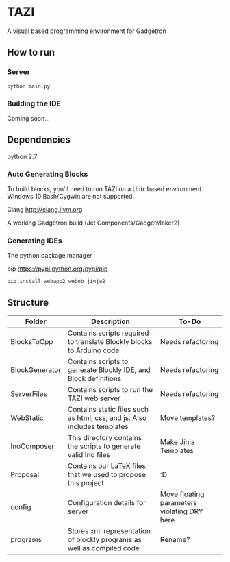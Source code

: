 # TAZI
A visual based programming environment for Gadgetron

## How to run

### Server

```
python main.py
```

### Building the IDE

Coming soon...

## Dependencies

python 2.7

### Auto Generating Blocks
To build blocks, you'll need to run TAZI on a Unix based environment. Windows 10 Bash/Cygwin are not supported.

Clang http://clang.llvm.org

A working Gadgetron build (Jet Components/GadgetMaker2)

### Generating IDEs

The python package manager

pip https://pypi.python.org/pypi/pip

```
pip install webapp2 webob jinja2
```

## Structure

| Folder | Description | To-Do
| --- | --- | ---
| BlocksToCpp|  Contains scripts required to translate Blockly blocks to Arduino code | Needs refactoring
| BlockGenerator| Contains scripts to generate Blockly IDE, and Block definitions | Needs refactoring
| ServerFiles | Contains scripts to run the TAZI web server | Needs refactoring
| WebStatic | Contains static files such as html, css, and js. Also includes templates | Move templates? 
| InoComposer | This directory contains the scripts to generate valid Ino files | Make Jinja Templates 
| Proposal | Contains our LaTeX files that we used to propose this project | :D
| config | Configuration details for server | Move floating parameters violating DRY here
| programs | Stores xml representation of blockly programs as well as compiled code | Rename?


